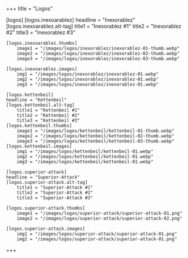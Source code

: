 +++
title = "Logos"

[logos]
    [logos.inexoarablez]
    headline = "Inexorablez"
    [logos.inexoarablez.alt-tag]
        title1 = "Inexorablez #1"
        title2 = "Inexorablez #2"
        title3 = "Inexorablez #3"

    [logos.inexoarablez.thumbs]
        image1 = "/images/logos/inexorablez/inexorablez-01-thumb.webp"
        image2 = "/images/logos/inexorablez/inexorablez-02-thumb.webp"
        image3 = "/images/logos/inexorablez/inexorablez-03-thumb.webp"

    [logos.inexoarablez.images]
        img1 = "/images/logos/inexorablez/inexorablez-01.webp"
        img2 = "/images/logos/inexorablez/inexorablez-01.webp"
        img3 = "/images/logos/inexorablez/inexorablez-01.webp"

    [logos.kettenbeil]
    headline = "Kettenbeil"
    [logos.kettenbeil.alt-tag]
        title1 = "Kettenbeil #1"
        title2 = "Kettenbeil #2"
        title3 = "Kettenbeil #3"
    [logos.kettenbeil.thumbs]
        image1 = "/images/logos/kettenbeil/kettenbeil-01-thumb.webp"
        image2 = "/images/logos/kettenbeil/kettenbeil-02-thumb.webp"
        image3 = "/images/logos/kettenbeil/kettenbeil-03-thumb.webp"
    [logos.kettenbeil.images]
        img1 = "/images/logos/kettenbeil/kettenbeil-01.webp"
        img2 = "/images/logos/kettenbeil/kettenbeil-01.webp"
        img3 = "/images/logos/kettenbeil/kettenbeil-01.webp"

    [logos.superior-attack]
    headline = "Superior-Attack"
    [logos.superior-attack.alt-tag]
        title1 = "Superior-Attack #1"
        title2 = "Superior-Attack #2"
        title3 = "Superior-Attack #3"

    [logos.superior-attack.thumbs]
        image1 = "/images/logos/superior-attack/superior-attack-01.png"
        image2 = "/images/logos/superior-attack/superior-attack-02.png"

    [logos.superior-attack.images]
        img1 = "/images/logos/superior-attack/superior-attack-01.png"
        img2 = "/images/logos/superior-attack/superior-attack-01.png"
+++